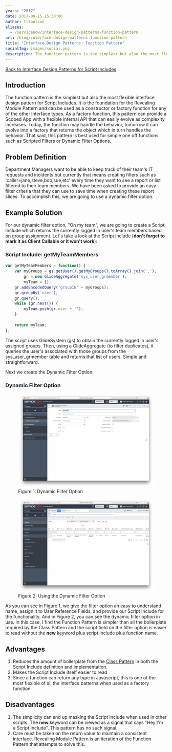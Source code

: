 ```yaml
---
years: "2017"
date: 2017-09-15 15:30:00
author: tltoulson
aliases:
  - /servicenow/interface-design-patterns-function-pattern
url: /blog/interface-design-patterns-function-pattern
title: "Interface Design Patterns: Function Pattern"
socialImg: images/social.png
description: The function pattern is the simplest but also the most flexible interface design pattern for Script Includes. It is the foundation for the Revealing Module Pattern and can be used as a constructor or factory function for any of the other interface types.
---
```


[Back to Interface Design Patterns for Script Includes][1]

## Introduction

The function pattern is the simplest but also the most flexible interface design pattern for Script Includes. It is the foundation for the Revealing Module Pattern and can be used as a constructor or factory function for any of the other interface types. As a factory function, this pattern can provide a Scoped App with a flexible internal API that can easily evolve as complexity increases. Today, the function may handle the behavior, tomorrow it can evolve into a factory that returns the object which in turn handles the behavior. That said, this pattern is best used for simple one off functions such as Scripted Filters or Dynamic Filter Options.

## Problem Definition

Department Managers want to be able to keep track of their team's IT requests and incidents but currently that means creating filters such as 'caller=jane,steve,bob,sue,etc' every time they want to see a report or list filtered to their team members. We have been asked to provide an easy filter criteria that they can use to save time when creating these report slices. To accomplish this, we are going to use a dynamic filter option.

## Example Solution

For our dynamic filter option, "On my team", we are going to create a Script Include which returns the currently logged in user's team members based on group assignment. Let's take a look at the Script include (**don't forget to mark it as Client Callable or it won't work**):

### Script Include: getMyTeamMembers

```js
var getMyTeamMembers = function() {
    var myGroups = gs.getUser().getMyGroups().toArray().join(','),
        gr = new GlideAggregate('sys_user_grmember'),
        myTeam = [];
    gr.addEncodedQuery('groupIN' + myGroups);
    gr.groupBy('user');
    gr.query();
    while (gr.next()) {
        myTeam.push(gr.user + '');
    }

    return myTeam;
};
```

The script uses GlideSystem (gs) to obtain the currently logged in user's assigned groups. Then, using a GlideAggregate (to filter duplicates), it queries the user's associated with those groups from the sys_user_grmember table and returns that list of users. Simple and straightforward.

Next we create the Dynamic Filter Option:

### Dynamic Filter Option

<figure>
  <img src="images/On+my+team+dynamic+filter+option.png" />
  <figcaption>
    Figure 1: Dynamic Filter Option
  </figcaption>
</figure>

<figure>
  <img src="images/On+my+team+dynamic+filter+option+query.png" />
  <figcaption>
    Figure 2: Using the Dynamic Filter Option
  </figcaption>
</figure>

As you can see in Figure 1, we give the filter option an easy to understand name, assign it to User Reference Fields, and provide our Script Include for the functionality. And in Figure 2, you can see the dynamic filter option in use. In this case, I find the Function Pattern is simpler than all the boilerplate required by the Class Pattern and the script field on the filter option is easier to read without the **new** keyword plus script include plus function name.

## Advantages

1. Reduces the amount of boilerplate from the [Class Pattern][2] in both the Script Include definition and implementation.
2. Makes the Script Include itself easier to read
3. Since a function can return any type in Javascript, this is one of the most flexible of all the interface patterns when used as a factory function.

## Disadvantages

1. The simplicity can end up masking the Script Include when used in other scripts. The **new** keyword can be viewed as a signal that says "Hey I'm a Script Include". This pattern has no such signal.
2. Care must be taken on the return value to maintain a consistent interface. Revealing Module Pattern is an iteration of the Function Pattern that attempts to solve this.

[1]: /blog/interface-design-patterns-for-script-includes
[2]: /blog/interface-design-patterns-class-pattern
